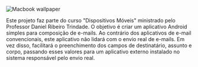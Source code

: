 ![Macbook wallpaper](https://github.com/Ilhe8l/APP-Email/assets/101971954/296b31b3-7093-4d0d-a0c4-caae4051cf4f)

Este projeto faz parte do curso "Dispositivos Móveis" ministrado pelo Professor Daniel Ribeiro Trindade. O objetivo é criar um aplicativo Android simples para composição de e-mails. Ao contrário dos aplicativos de e-mail convencionais, este aplicativo não lidará com o envio real de e-mails. Em vez disso, facilitará o preenchimento dos campos de destinatário, assunto e corpo, passando esses valores para um aplicativo externo instalado no sistema responsável pelo envio real.

